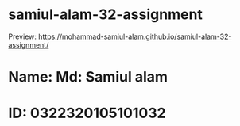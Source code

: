 # samiul-alam-32-assignment
Preview: https://mohammad-samiul-alam.github.io/samiul-alam-32-assignment/
# Name: Md: Samiul alam 
# ID: 0322320105101032
